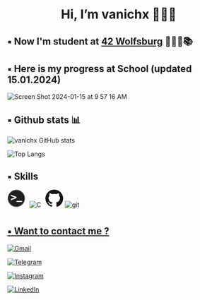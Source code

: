<h1 align="center"> Hi, I’m vanichx 🙋🏻‍♂️ </h1>

## ▪️ Now I'm student at [42 Wolfsburg](https://42wolfsburg.de) 👨🏻‍💻📚 

## ▪️ Here is my progress at School (updated 15.01.2024) 
<img width="715" alt="Screen Shot 2024-01-15 at 9 57 16 AM" src="https://github.com/vanichx/vanichx/assets/121238690/7b0e8314-3bac-4dd5-9584-55f82595120b">



## ▪️ Github stats 📊

![vanichx GitHub stats](https://github-readme-stats.vercel.app/api?username=vanichx&show_icons=true&theme=github_dark)

![Top Langs](https://github-readme-stats.vercel.app/api/top-langs/?username=vanichx&layout=compact&theme=github_dark)

## ▪️ Skills
<img src="https://raw.githubusercontent.com/github/explore/80688e429a7d4ef2fca1e82350fe8e3517d3494d/topics/terminal/terminal.png" alt="git" width="40" height="40"/><img style="margin: 10px" src="https://profilinator.rishav.dev/skills-assets/c-original.svg" alt="C" height="40" /><img src="https://raw.githubusercontent.com/github/explore/78df643247d429f6cc873026c0622819ad797942/topics/github/github.png" alt="<GitHub" width="40" height="40"/> <img src="https://www.vectorlogo.zone/logos/git-scm/git-scm-icon.svg" alt="git" width="40" height="40"/> <a href="https://www.photoshop.com/en" target="_blank" rel="noreferrer">

## ▪️ Want to contact me ? 

<a href='mailto:vanyapetrunin88@gmail.com' target="_blank"><img alt='Gmail' src='https://img.shields.io/badge/Gmail-D14836?style=for-the-badge&logo=gmail&logoColor=white'/></a>
</a>

<a href='https://t.me/vanichx' target="_blank"><img alt='Telegram' src='https://img.shields.io/badge/Telegram-2CA5E0?style=for-the-badge&logo=telegram&logoColor=white'/></a>
</a>

<a href='https://www.instagram.com/xvanichx/?hl=en' target="_blank"><img alt='Instagram' src='https://img.shields.io/badge/Instagram-E4405F?style=for-the-badge&logo=instagram&logoColor=white'/></a>
</a>

<a href='https://www.linkedin.com/mwlite/in/ivan-petrunin-574425195' target="_blank"><img alt='LinkedIn' src='https://img.shields.io/badge/LinkedIn-0077B5?style=for-the-badge&logo=linkedin&logoColor=white'/></a>
</a>

